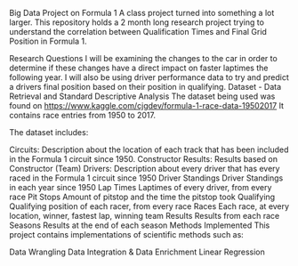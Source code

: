 Big Data Project on Formula 1
A class project turned into something a lot larger. This repository holds a 2 month long research project trying to understand the correlation between Qualification Times and Final Grid Position in Formula 1.

Research Questions
I will be examining the changes to the car in order to determine if these changes have a direct impact on faster laptimes the following year.
I will also be using driver performance data to try and predict a drivers final position based on their position in qualifying.
Dataset - Data Retrieval and Standard Descriptive Analysis
The dataset being used was found on https://www.kaggle.com/cjgdev/formula-1-race-data-19502017 It contains race entries from 1950 to 2017.

The dataset includes:

Circuits: Description about the location of each track that has been included in the Formula 1 circuit since 1950.
Constructor Results: Results based on Constructor (Team)
Drivers: Description about every driver that has every raced in the Formula 1 circuit since 1950
Driver Standings Driver Standings in each year since 1950
Lap Times Laptimes of every driver, from every race
Pit Stops Amount of pitstop and the time the pitstop took
Qualifying Qualifying position of each racer, from every race
Races Each race, at every location, winner, fastest lap, winning team
Results Results from each race
Seasons Results at the end of each season
Methods Implemented
This project contains implementations of scientific methods such as:

Data Wrangling
Data Integration & Data Enrichment
Linear Regression
 
